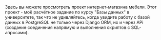 Здесь вы можете просмотреть проект интернет-магазина мебели. Этот проект - моё расчётное задание по курсу "Базы данных" в университете, так что не удивляйтесь, когда увидите работу с базой данных в PostgreSQL не только через Django ORM, но и через APi (создание соединения напрямую и выполнения скриптов с SQL-апросами).
